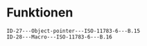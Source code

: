 # Funktionen

```{toctree}
ID-27---Object-pointer---ISO-11783-6---B.15
ID-28---Macro---ISO-11783-6---B.16
```
